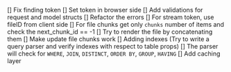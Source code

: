 
[] Fix finding token
[] Set token in browser side
[] Add validations for request and model structs
[] Refactor the errors
[] For stream token, use fileID from client side
[] For file chunks get only `chunks` number of items and check the next_chunk_id == -1
[] Try to render the file by concatenating them
[] Make update file chunks work
[] Adding indexes (Try to write a query parser and verify indexes with respect to table props)
  [] The parser will check for `WHERE`, `JOIN`, `DISTINCT`, `ORDER BY`, `GROUP`, `HAVING`
[] Add caching layer

